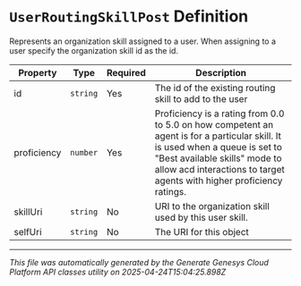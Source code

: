# `UserRoutingSkillPost` Definition

Represents an organization skill assigned to a user. When assigning to a user specify the organization skill id as the id.

| Property | Type | Required | Description |
|----------|------|----------|-------------|
| id | `string` | Yes | The id of the existing routing skill to add to the user |
| proficiency | `number` | Yes | Proficiency is a rating from 0.0 to 5.0 on how competent an agent is for a particular skill. It is used when a queue is set to "Best available skills" mode to allow acd interactions to target agents with higher proficiency ratings. |
| skillUri | `string` | No | URI to the organization skill used by this user skill. |
| selfUri | `string` | No | The URI for this object |

---

*This file was automatically generated by the Generate Genesys Cloud Platform API classes utility on 2025-04-24T15:04:25.898Z*